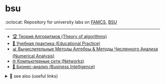 # bsu

:octocat: Repository for university labs on [FAMCS](http://www.fpmi.bsu.by/en/main.aspx), [BSU](http://www.bsu.by/en/main.aspx)

---

- [:trophy: Теория Алгоритмов (Theory of algorithms)](https://github.com/NastyaYarotskas/bsu/tree/master/algorithms)
- [:blue_book: Учебная практика (Educational Practice)](https://github.com/NastyaYarotskas/bsu/tree/master/education-practice)
- [:bar_chart: Вычислительные Методы Алгебры & Методы Численного Анализа (Numerical Analysis)](https://github.com/NastyaYarotskas/bsu/tree/master/numerical-analysis)
- [🌐 Компьютерные сети (Networks)](https://github.com/Drapegnik/bsu/tree/master/networks)
- [:bookmark: Бизнес-анализ (Business Intelligence)](https://github.com/Drapegnik/bsu/tree/master/business_intelligence)

<details>
<summary>🔗 see also (useful links)</summary>

- [@**Drapegnik**](https://github.com/Drapegnik/bsu) - _labs_
- [@**bsu-docs**](https://github.com/bsu-docs) - _lectures and exam answers_
- [@**bsutex**/bsustyle](https://github.com/bsutex/bsustyle) - _`TeX` styles for bsu publishing_
- [@**reuptake**/famcs](http://reuptake.github.io/permalink/famcs/) - _info about studying (books, notes and etc.)_
- [@**UladBohdan**/uni-code](https://github.com/UladBohdan/uni-code) - _labs_
- [@**jakwuh**/bsu](https://github.com/jakwuh/bsu) - _labs_
- [@**kventinel**/BSU](https://github.com/kventinel/BSU) - _labs_
- [@**Zmiecer**/BSU](https://github.com/Zmiecer/BSU) - _labs_
- [@**mantergo**/BSU](https://github.com/mantergo/BSU) - _labs_
- [@**daksenik**/FAMCS](https://github.com/daksenik/FAMCS) - _labs_
- [@**TDiva**/FAN](https://github.com/TDiva/FAN) - _functional analysis homeworks_
- [@**isysoi3**/BSU](https://github.com/isysoi3/BSU) - _labs_

</details>
